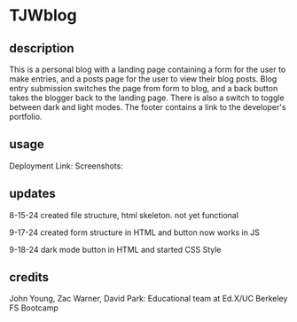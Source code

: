 # TJWblog

## description

This is a personal blog with a landing page containing a form for the user to make entries, and a posts page for the user to view their blog posts. Blog entry submission switches the page from form to blog, and a back button takes the blogger back to the landing page. There is also a switch to toggle between dark and light modes. The footer contains a link to the developer's portfolio.

## usage

Deployment Link:
Screenshots:

## updates

8-15-24 created file structure, html skeleton. not yet functional

9-17-24 created form structure in HTML and button now works in JS

9-18-24 dark mode button in HTML and started CSS Style

## credits

John Young, Zac Warner, David Park:
Educational team at Ed.X/UC Berkeley FS Bootcamp
